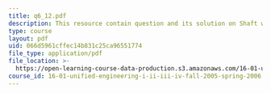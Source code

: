 ```yaml
---
title: q6_12.pdf
description: This resource contain question and its solution on Shaft work and Flow work .
type: course
layout: pdf
uid: 066d5961cffec14b831c25ca96551774
file_type: application/pdf
file_location: >-
  https://open-learning-course-data-production.s3.amazonaws.com/16-01-unified-engineering-i-ii-iii-iv-fall-2005-spring-2006/066d5961cffec14b831c25ca96551774_q6_12.pdf
course_id: 16-01-unified-engineering-i-ii-iii-iv-fall-2005-spring-2006
---
```

